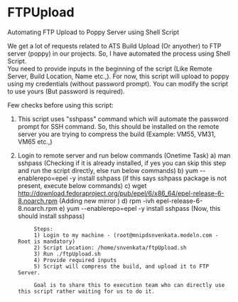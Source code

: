 # FTPUpload
Automating FTP Upload to Poppy Server using Shell Script

We get a lot of requests related to ATS Build Upload (Or anyother) to FTP server (poppy) in our projects.
So, I have automated the process using Shell Script.  
You need to provide inputs in the beginning of the script (Like Remote Server, Build Location, Name etc.,). 
For now, this script will upload to poppy using my credentials (without password prompt). You can modify the script to use yours (But password is required). 

Few checks before using this script:
1) This script uses "sshpass" command which will automate the password prompt for SSH command. So, this should be installed on the remote server you are trying to compress the build (Example: VM55, VM31, VM65 etc.,) 
2) Login to remote server and run below commands (Onetime Task)
    a) man sshpass (Checking if it is already installed, if yes you can skip this step and run the script directly, else run below commands)
        b) yum --enablerepo=epel -y install sshpass (if this says sshpass package is not present, execute below commands)
	      c) wget http://download.fedoraproject.org/pub/epel/6/x86_64/epel-release-6-8.noarch.rpm  (Adding new mirror )
	            d) rpm -ivh epel-release-6-8.noarch.rpm
		        e) yum --enablerepo=epel -y install sshpass (Now, this should install sshpass)

			Steps:
			1) Login to my machine - (root@mnipdsnvenkata.modeln.com - Root is mandatory)
			2) Script Location: /home/snvenkata/ftpUpload.sh
			3) Run ./ftpUpload.sh
			4) Provide required inputs
			5) Script will compress the build, and upload it to FTP Server. 

			Goal is to share this to execution team who can directly use this script rather waiting for us to do it.
